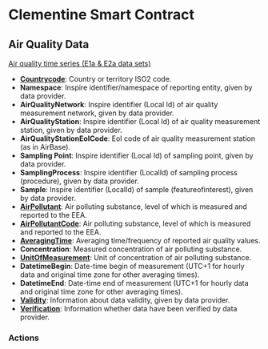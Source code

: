 # Clementine Smart Contract

## Air Quality Data

[Air quality time series (E1a & E2a data sets)](https://www.eea.europa.eu/data-and-maps/data/aqereporting-8#tab-european-data)

- **[Countrycode](https://it.wikipedia.org/wiki/ISO_3166-1_alpha-2)**: Country or territory ISO2 code.
- **Namespace**: Inspire identifier/namespace of reporting entity, given by data provider. 
- **AirQualityNetwork**: Inspire identifier (Local Id) of air quality measurement network, given by data provider. 
- **AirQualityStation**: Inspire identifier (Local Id) of air quality measurement station, given by data provider. 
- **AirQualityStationEoICode**: EoI code of air quality measurement station (as in AirBase). 
- **Sampling Point**: Inspire identifier (Local Id) of sampling point, given by data provider. 
- **SamplingProcess**: Inspire identifier (LocalId) of sampling process (procedure), given by data provider.  
- **Sample**: Inspire identifier (LocalId) of sample (featureofinterest), given by data provider. 
- **[AirPollutant](http://dd.eionet.europa.eu/vocabulary/aq/pollutant)**: Air polluting substance, level of which is measured and reported to the EEA. 
- **[AirPollutantCode](http://dd.eionet.europa.eu/vocabulary/aq/pollutant)**: Air polluting substance, level of which is measured and reported to the EEA. 
- **[AveragingTime](http://dd.eionet.europa.eu/vocabulary/aq/primaryObservation)**: Averaging time/frequency of reported air quality values. 
- **Concentration**: Measured concentration of air polluting substance.
- **[UnitOfMeasurement](http://dd.eionet.europa.eu/vocabulary/uom/concentration)**: Unit of concentration of air polluting substance. 
- **DatetimeBegin**: Date-time begin of measurement (UTC+1 for hourly data and original time zone for other averaging times). 
- **DatetimeEnd**: Date-time end of measurement (UTC+1 for hourly data and original time zone for other averaging times). 
- **[Validity](http://dd.eionet.europa.eu/vocabulary/aq/observationvalidity)**: Information about data validity, given by data provider. 
- **[Verification](http://dd.eionet.europa.eu/vocabulary/aq/observationverification)**: Information whether data have been verified by data provider. 

### Actions
